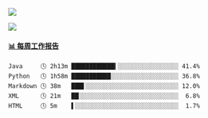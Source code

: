 [![](https://count.getloli.com/get/@Quan666.github.readme)](https://count.getloli.com/)


[![](https://chat.getloli.com/room/@Quan666.github/svg?width=600&height=100&limit=20&theme=light&title=Quan666@github:%20~&fontSize=13)](https://chat.getloli.com/room/@Quan666.github?title=Quan666的留言板)


 <!-- waka-box start -->
#### <a href="https://gist.github.com/204ad9111ce51ffe775886f66538b500" target="_blank">📊 每周工作报告</a>
```text
Java     🕓 2h13m ████████████▍░░░░░░░░░░░░░░░░░ 41.4%
Python   🕓 1h58m ███████████░░░░░░░░░░░░░░░░░░░ 36.8%
Markdown 🕓 38m   ███▌░░░░░░░░░░░░░░░░░░░░░░░░░░ 12.0%
XML      🕓 21m   ██░░░░░░░░░░░░░░░░░░░░░░░░░░░░  6.8%
HTML     🕓 5m    ▌░░░░░░░░░░░░░░░░░░░░░░░░░░░░░  1.7%
```
<!-- Powered by https://github.com/journey-ad/waka-box-go . -->
<!-- waka-box end -->













<!--
**Quan666/Quan666** is a ✨ _special_ ✨ repository because its `README.md` (this file) appears on your GitHub profile.

Here are some ideas to get you started:

- 🔭 I’m currently working on ...
- 🌱 I’m currently learning ...
- 👯 I’m looking to collaborate on ...
- 🤔 I’m looking for help with ...
- 💬 Ask me about ...
- 📫 How to reach me: ...
- 😄 Pronouns: ...
- ⚡ Fun fact: ...
-->
